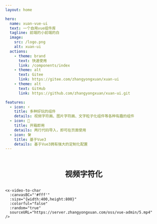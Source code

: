 ```yaml
---
layout: home

hero:
  name: xuan-vue-ui
  text: 一个自用vue组件库
  tagline: 前端的小前端的白
  image:
    src: /logo.png
    alt: xuan-ui
  actions:
    - theme: brand
      text: 快速使用
      link: /components/index
    - theme: alt
      text: Gitee
      link: https://gitee.com/zhangyongxuan/xuan-ui
    - theme: alt
      text: GitHub
      link: https://github.com/zhangyongxuan/xuan-ui.git

features:
  - icon: ⚡️
    title: 多种好玩的组件
    details: 视频字符画、图片字符画、文字粒子化组件等各种有趣的组件
  - icon: 🖖
    title: 开箱即用
    details: 两行代码导入，即可在页面使用
  - icon: 🛠️
    title: 基于Vue3
    details: 基于Vue3拥有强大的定制化配置
---
```




<div style="display:flex;flex-direction: column;align-content: center;justify-content: center;align-items: center;margin-top:20px">
    <h1 style="font-size:24px;font-weight:bolder">视频字符化</h1>
    <x-video-to-char
        :canvasBC="'#fff'"
        :size="{width:400,height:800}"
        :colorful="false"
        :random="true"
        sourceURL="https://server.zhangyongxuan.com/oss/vue-admin/5.mp4"
      />
</div>


```vue
<x-video-to-char
  :canvasBC="'#fff'"
  :size="{width:400,height:800}"
  :colorful="false"
  :random="true"
  sourceURL="https://server.zhangyongxuan.com/oss/vue-admin/5.mp4"
/>
```
